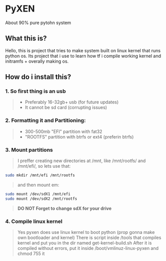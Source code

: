 # PyXEN
About 90% pure pytohn system

## What this is?

Hello, this is project that tries to make system built on linux kernel that runs python os. Its project that i use to learn how tf i compile working kernel and initramfs + overally making os.

## How do i install this?

### 1. So first thing is an usb

> * Preferably 16-32gb+ usb (for future updates)
> * It cannot be sd card (corrupting issues)

### 2. Formatting it and Partitioning:

> * 300-500mb "EFI" partition with fat32
> * "ROOTFS" partition with btrfs or ext4 (preferin btrfs)

### 3. Mount partitions

> I preffer creating new directories at /mnt, like /mnt/rootfs/ and /mnt/efi/, so lets use that:

```bash
sudo mkdir /mnt/efi /mnt/rootfs
```

> and then mount em:

```bash
sudo mount /dev/sdX1 /mnt/efi
sudo mount /dev/sdX2 /mnt/rootfs
```

> **DO NOT Forget to change sdX for your drive**

### 4. Compile linux kernel
> Yes pyxen does use linux kernel to boot python (prop gonna make own bootloader and kernel)
> There is script inside /tools that compiles kernel and put you in the dir named get-kernel-build.sh
> After it is compiled without errors, put it inside /boot/vmlinuz-linux-pyxen and chmod 755 it